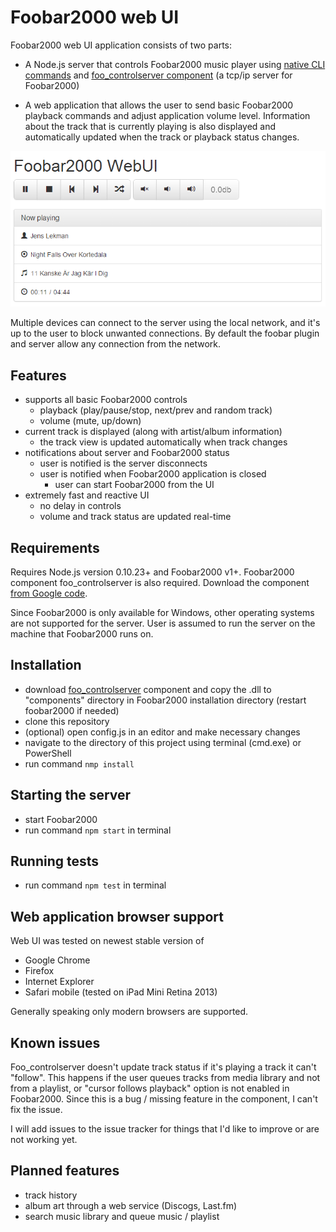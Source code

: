 # Foobar2000 web UI

Foobar2000 web UI application consists of two parts:

- A Node.js server that controls Foobar2000 music player using [native CLI commands](http://wiki.hydrogenaudio.org/index.php?title=Foobar2000:Commandline_Guide) and [foo_controlserver component](https://code.google.com/p/foo-controlserver/) (a tcp/ip server for Foobar2000)

- A web application that allows the user to send basic Foobar2000 playback commands and adjust application volume level. Information about the track that is currently playing is also displayed and automatically updated when the track or playback status changes.

![ScreenShot](/doc/screenshot.png)

Multiple devices can connect to the server using the local network, and it's up to the user to block unwanted connections. By default the foobar plugin and server allow any connection from the network.


## Features

- supports all basic Foobar2000 controls
    - playback (play/pause/stop, next/prev and random track)
    - volume (mute, up/down)
- current track is displayed (along with artist/album information)
    - the track view is updated automatically when track changes
- notifications about server and Foobar2000 status
    - user is notified is the server disconnects
    - user is notified when Foobar2000 application is closed
        - user can start Foobar2000 from the UI
- extremely fast and reactive UI
    - no delay in controls
    - volume and track status are updated real-time

## Requirements

Requires Node.js version 0.10.23+ and Foobar2000 v1+.
Foobar2000 component foo_controlserver is also required. Download the component [from Google code](https://code.google.com/p/foo-controlserver/downloads/list).

Since Foobar2000 is only available for Windows, other operating systems are not supported for the server. User is assumed to run the server on the machine that Foobar2000 runs on.

## Installation

- download [foo_controlserver](https://code.google.com/p/foo-controlserver/downloads/list) component and copy the .dll to "components" directory in Foobar2000 installation directory (restart foobar2000 if needed)
- clone this repository
- (optional) open config.js in an editor and make necessary changes
- navigate to the directory of this project using terminal (cmd.exe) or PowerShell
- run command `nmp install`

## Starting the server

- start Foobar2000
- run command `npm start` in terminal

## Running tests

- run command `npm test` in terminal

## Web application browser support

Web UI was tested on newest stable version of
- Google Chrome
- Firefox
- Internet Explorer
- Safari mobile (tested on iPad Mini Retina 2013)

Generally speaking only modern browsers are supported.

## Known issues

Foo_controlserver doesn't update track status if it's playing a track it can't "follow". This happens if the user queues tracks from media library and not from a playlist, or "cursor follows playback" option is not enabled in Foobar2000. Since this is a bug / missing feature in the component, I can't fix the issue.

I will add issues to the issue tracker for things that I'd like to improve or are not working yet.

## Planned features

- track history
- album art through a web service (Discogs, Last.fm)
- search music library and queue music / playlist
